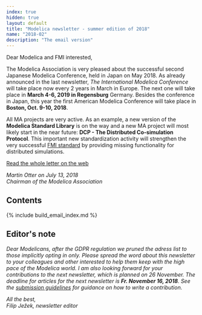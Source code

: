 ```yaml
---
index: true
hidden: true
layout: default
title: "Modelica newsletter - summer edition of 2018"
name: "2018-02"
description: "The email version"
---
```

Dear Modelica and FMI interested,

The Modelica Association is very pleased about the successful second 
Japanese Modelica Conference, held in Japan on May 2018. As already announced in the last newsletter, *The International Modelica Conference* will take place now every 2 years in March in Europe. The next one will take place in **March 4-6, 2019 in Regensburg** Germany. Besides the conference in Japan, this year the first American Modelica
Conference will take place in **Boston, Oct. 9-10, 2018**. 

All MA projects are very active. As an example, a new version of the **Modelica Standard Library**
is on the way and a new MA project will most likely start in the near future:
**DCP - The Distributed Co-simulation Protocol**. This important new standardization activity will strengthen the very successful
[FMI standard](https://fmi-standard.org/) by providing missing functionality for
distributed simulations. 

[Read the whole letter on the web](https://newsletter.modelica.org/2018-02/index#letter-from-the-board)

*Martin Otter on July 13, 2018*    
*Chairman of the Modelica Association*

## Contents

{% include build_email_index.md %}

## Editor's note
*Dear Modelicans, after the GDPR regulation we pruned the adress list to those implicitly opting in only. Please spread the word about this newsletter to your colleagues and other interested to help them keep with the high pace of the Modelica world. 
I am also looking forward for your contributions to the next newsletter, which is  planned on 26 November. The deadline for articles for the next newsletter is **Fr. November 16, 2018**. See the [submission guidelines](https://newsletter.modelica.org/submission-guidelines.html) for guidance on how to write a contribution.*

*All the best,    
Filip Ježek, newsletter editor*
